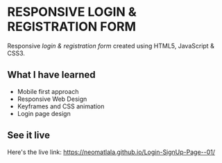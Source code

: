 # RESPONSIVE LOGIN & REGISTRATION FORM
Responsive *login & registration form* created using HTML5, JavaScript & CSS3.


## What I have learned
- Mobile first approach
- Responsive Web Design
- Keyframes and CSS animation
- Login page design


## See it live
Here's the live link: https://neomatlala.github.io/Login-SignUp-Page--01/